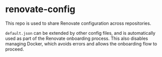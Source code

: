 # renovate-config

This repo is used to share Renovate configuration across repositories.

`default.json` can be extended by other config files, and is automatically used as part of the Renovate onboarding process.
This also disables managing Docker, which avoids errors and allows the onboarding flow to proceed.
